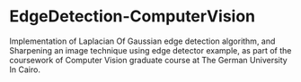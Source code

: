 # EdgeDetection-ComputerVision
Implementation of Laplacian Of Gaussian edge detection algorithm, and Sharpening an image technique using edge detector example, as part of the coursework of Computer Vision graduate course at The German University In Cairo.
